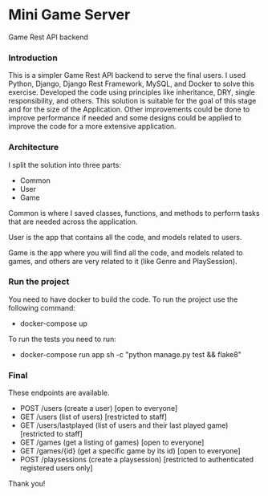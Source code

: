 # Mini Game Server

Game Rest API backend

### Introduction

This is a simpler Game Rest API backend to serve the final users. I used Python, Django, Django Rest Framework, MySQL, and Docker to solve this exercise. Developed the code using principles like inheritance, DRY, single responsibility, and others.
This solution is suitable for the goal of this stage and for the size of the Application. Other improvements could be done to improve performance if needed and some designs could be applied to improve the code for a more extensive application.

### Architecture

I split the solution into three parts:

- Common
- User
- Game

Common is where I saved classes, functions, and methods to perform tasks that are needed across the application.

User is the app that contains all the code, and models related to users.

Game is the app where you will find all the code, and models related to games, and others are very related to it (like Genre and PlaySession).

### Run the project

You need to have docker to build the code. To run the project use the following command:

- docker-compose up

To run the tests you need to run:

- docker-compose run app sh -c "python manage.py test && flake8"

### Final

These endpoints are available.

- POST /users (create a user) [open to everyone]
- GET /users (list of users) [restricted to staff]
- GET /users/lastplayed (list of users and their last played game) [restricted to staff]
- GET /games (get a listing of games) [open to everyone]
- GET /games/{id} (get a specific game by its id) [open to everyone]
- POST /playsessions (create a playsession) [restricted to authenticated registered users only]

Thank you!
